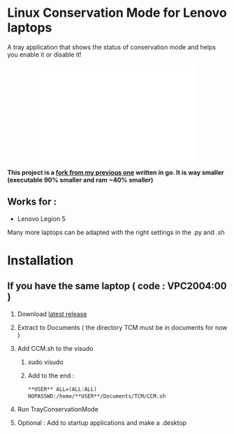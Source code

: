 # Linux Conservation Mode for Lenovo laptops

A tray application that shows the status of conservation mode and helps you enable it or disable it!

<p align="center">
  <img src="https://github.com/liperium/Linux-Conservation-Mode-Utility/blob/master/demo.gif" alt="Demo of the tray service"/>
</p>

**This project is a [fork from my previous one](https://github.com/liperium/Linux-Conservation-Mode-For-Lenovo) written in go. It is way smaller (executable 90% smaller and ram ~40% smaller)**

## Works for :

- Lenovo Legion 5

Many more laptops can be adapted with the right settings in the .py and .sh

# Installation

## If you have the same laptop ( code : VPC2004:00 )

1. Download [latest release ](https://github.com/liperium/Linux-Conservation-Mode-For-Lenovo/releases)

2. Extract to Documents ( the directory TCM must be in documents for now )

3. Add CCM.sh to the visudo

    1. sudo visudo

    2. Add to the end : 
    
           **USER** ALL=(ALL:ALL) NOPASSWD:/home/**USER**/Documents/TCM/CCM.sh 

4. Run TrayConservationMode

5. Optional : Add to startup applications and make a .desktop